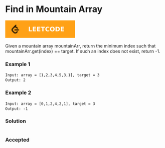 # Find in Mountain Array

[![Problem Link](../assets/lc.svg)](https://leetcode.com/problems/find-in-mountain-array/)

Given a mountain array mountainArr, return the minimum index such that mountainArr.get(index) == target. If such an index does not exist, return -1.

### Example 1
```
Input: array = [1,2,3,4,5,3,1], target = 3
Output: 2
```

### Example 2
```
Input: array = [0,1,2,4,2,1], target = 3
Output: -1
```

### Solution
```cpp

```

### Accepted
